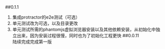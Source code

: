 ##0.1.1
1. 集成protractor的e2e测试（可选）
2. 单元测试改为可选，以及目录更改
3. 单元测试所需的phantomjs虚拟浏览器安装以及其他依赖安装，从初始化中独立出来，因为安装过程很慢，同时也为了初始化工程更快
##0.0.11  
陆续完成完成第一版
